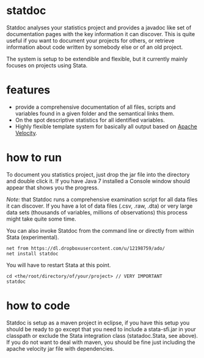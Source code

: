 statdoc
=======

Statdoc analyses your statistics project and provides a javadoc like set of
documentation pages with the key information it can discover. This is quite 
useful if you want to document your projects for others, or retrieve 
information about code written by somebody else or of an old project.

The system is setup to be extendible and flexible, but it currently mainly
focuses on projects using Stata. 

features
========

- provide a comprehensive documentation of all files, scripts and variables 
found in a given folder and the semantical links them.
- On the spot descriptive statistics for all identified variables.
- Highly flexible template system for basically all output based on
[Apache Velocity](http://velocity.apache.org/).

how to run
==========

To document you statistics project, just drop the jar file into the directory
and double click it. If you have Java 7 installed a Console window should appear 
that shows you the progress.

*Note:* that Statdoc runs a comprehensive examination script for all data files it
can discover. If you have a lot of data files (.csv, .raw, .dta) or very large
data sets (thousands of variables, millions of observations) this process might
take quite some time.

You can also invoke Statdoc from the command line or directly from within Stata
(experimental). 

```
net from https://dl.dropboxusercontent.com/u/12198759/ado/
net install statdoc
```

You will have to restart Stata at this point.

```
cd <the/root/directory/of/your/project> // VERY IMPORTANT
statdoc
```

how to code
===========

Statdoc is setup as a maven project in eclipse, if you have this setup you 
should be ready to go except that you need to include a stata-sfi.jar in your 
classpath or exclude the Stata integration class (statadoc.Stata, see above).
If you do not want to deal with maven, you should be fine just including 
the apache velocity jar file with dependencies.

